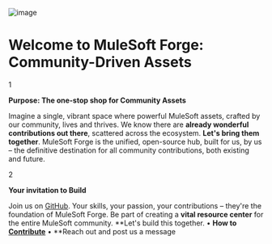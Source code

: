 ![image](https://github.com/user-attachments/assets/32289766-e536-4f36-b956-2d135cb7d872)
# Welcome to MuleSoft Forge: Community-Driven Assets

1

**Purpose: The one-stop shop for Community Assets**

Imagine a single, vibrant space where powerful MuleSoft assets, crafted by our community, lives and thrives. We know there are **already wonderful contributions out there**, scattered across the ecosystem. **Let's bring them together**. MuleSoft Forge is the unified, open-source hub, built for us, by us – the definitive destination for all community contributions, both existing and future.

2

**Your invitation to Build**

Join us on [GitHub](https://github.com/MuleSoft-Forge). Your skills, your passion, your contributions – they're the foundation of MuleSoft Forge. Be part of creating a **vital resource center** for the entire MuleSoft community. **Let's build this together.   • **How to [Contribute](https://docs.mulesoftforge.com/mulesoft-forge-initiative/how-to-contribute)** • **Reach out and post us a message

